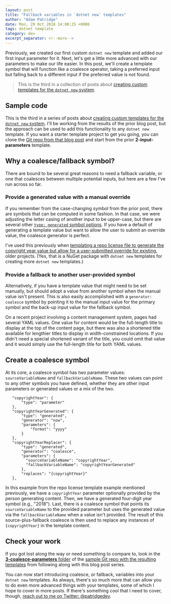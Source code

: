 ```yaml
---
layout: post
title: "Fallback variables in `dotnet new` templates"
author: "Adam Patridge"
date: Mon, 29 Oct 2018 14:00:25 +0000
tags: dotnet template
category: dev
excerpt_separator: <!--more-->
---
```


Previously, we created our first custom `dotnet new` template and added our first input parameter for it. Next, let's get a little more advanced with our parameters to make our life easier. In this post, we'll create a template symbol that will function like a coalesce operator, taking a preferred input but falling back to a different input if the preferred value is not found.

> This is the third in a collection of posts about [creating custom templates for the `dotnet new` system](https://www.patridgedev.com/tag/template/).

<!--more-->

## Sample code

This is the third in a series of posts about [creating custom templates for the `dotnet new` system](https://www.patridgedev.com/tag/template/). I'll be working from the results of the prior blog post, but the approach can be used to add this functionality to any `dotnet new` template. If you want a starter template project to get you going, you can clone the [Git repo from that blog post](https://github.com/patridge/demo-custom-dotnet-template) and start from the prior **2-input-parameters** template.

## Why a coalesce/fallback symbol?

There are bound to be several great reasons to need a fallback variable, or one that coalesces between multiple potential inputs, but here are a few I've run across so far.

### Provide a generated value with a manual override

If you remember from the case-changing symbol from the prior post, there are symbols that can be computed in some fashion. In that case, we were adjusting the letter casing of another input to be upper-case, but there are several other [`type: generated` symbol options](https://github.com/dotnet/templating/wiki/Available-Parameter-Generators). If you have a default of generating a template value but want to allow the user to submit an override value, the coalesce generator is perfect.

I've used this previously when [templating a repo license file to generate the copyright year value but allow for a user-submitted override for existing](https://github.com/patridge/dotnet-new-project-helper/blob/5726f7b4c0b4bc501a628980f5ca8e52c3363659/add-license/.template.config/template.json#L10-L28), older projects. (Yes, that is a NuGet package with `dotnet new` templates for creating more `dotnet new` templates.)

### Provide a fallback to another user-provided symbol

Alternatively, if you have a template value that might need to be set manually, but should adopt a value from another symbol when the manual value isn't present. This is also easily accomplished with a `generator: coalesce` symbol by pointing it to the manual input value for the primary symbol and the back-up input value for the fallback symbol.

On a recent project involving a content management system, pages had several YAML values. One value for content would be the full-length title to display at the top of the content page, but there was also a shortened title available for lengthier titles to display in width-constrained locations. If you didn't need a special shortened variant of the title, you could omit that value and it would simply use the full-length title for both YAML values.

## Create a coalesce symbol

At its core, a coalesce symbol has two parameter values: `sourceVariableName` and `fallbackVariableName`. These two values can point to any other symbols you have defined, whether they are other input parameters or generated values or a mix of the two.

<!-- language:json -->

       "copyrightYear": {
           "type": "parameter"
       },
       "copyrightYearGenerated": {
           "type": "generated",
           "generator": "now",
           "parameters": {
               "format": "yyyy"
           }
       },
       "copyrightYearReplacer": {
           "type": "generated",
           "generator": "coalesce",
           "parameters": {
             "sourceVariableName": "copyrightYear",
             "fallbackVariableName": "copyrightYearGenerated"
           },
           "replaces": "{copyrightYear}"
       },

In this example from the repo license template example mentioned previously, we have a `copyrightYear` parameter optionally provided by the person generating content. Then, we have a generated four-digit year symbol (e.g., "2018"). Last, there is a coalesce symbol that points its `sourceVariableName` to the provided parameter but uses the generated value via the `fallbackVariableName` when a value isn't provided. The result of this source-plus-fallback coalesce is then used to replace any instances of `{copyrightYear}` in the template content.

## Check your work

If you got lost along the way or need something to compare to, look in the [**3-coalesce-parameters** folder](https://github.com/patridge/demo-custom-dotnet-template/tree/master/3-coalesce-parameters) of the [sample Git repo with the resulting templates](https://github.com/patridge/demo-custom-dotnet-template) from following along with this blog post series.

You can now start introducing coalesce, or fallback, variables into your `dotnet new` templates. As always, there's so much more that can allow you to do even more advanced things with your templates, some of which I hope to cover in more posts. If there's something cool that I need to cover, though, [reach out to me on Twitter: @patridgedev](https://twitter.com/patridgedev).
